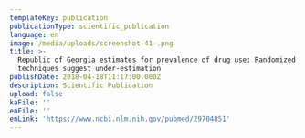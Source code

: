 ```yaml
---
templateKey: publication
publicationType: scientific_publication
language: en
image: /media/uploads/screenshot-41-.png
title: >-
  Republic of Georgia estimates for prevalence of drug use: Randomized response
  techniques suggest under-estimation
publishDate: 2018-04-18T11:17:00.000Z
description: Scientific Publication
upload: false
kaFile: ''
enFile: ''
enLink: 'https://www.ncbi.nlm.nih.gov/pubmed/29704851'
---
```


